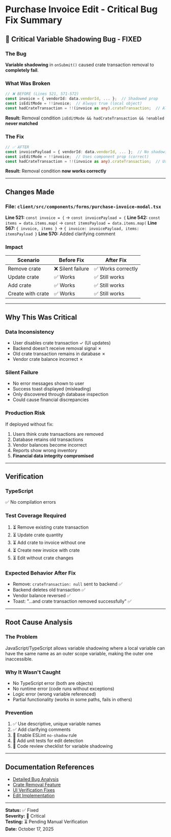 # Purchase Invoice Edit - Critical Bug Fix Summary

## 🔴 Critical Variable Shadowing Bug - FIXED

### The Bug
**Variable shadowing** in `onSubmit()` caused crate transaction removal to **completely fail**.

### What Was Broken
```typescript
// ❌ BEFORE (Lines 521, 571-572)
const invoice = { vendorId: data.vendorId, ... };  // Shadowed prop
const isEditMode = !!invoice;  // Always true (local object)
const hadCrateTransaction = !!(invoice as any).crateTransaction;  // Always false
```

**Result:** Removal condition `isEditMode && hadCrateTransaction && !enabled` **never matched**

### The Fix
```typescript
// ✅ AFTER
const invoicePayload = { vendorId: data.vendorId, ... };  // No shadowing
const isEditMode = !!invoice;  // Uses component prop (correct)
const hadCrateTransaction = !!(invoice as any).crateTransaction;  // Uses prop (correct)
```

**Result:** Removal condition **now works correctly**

---

## Changes Made

### File: `client/src/components/forms/purchase-invoice-modal.tsx`

**Line 521:** `const invoice = {` → `const invoicePayload = {`
**Line 542:** `const items = data.items.map(` → `const itemsPayload = data.items.map(`
**Line 567:** `{ invoice, items }` → `{ invoice: invoicePayload, items: itemsPayload }`
**Line 570:** Added clarifying comment

### Impact

| Scenario | Before Fix | After Fix |
|----------|-----------|-----------|
| Remove crate | ❌ Silent failure | ✅ Works correctly |
| Update crate | ✅ Works | ✅ Still works |
| Add crate | ✅ Works | ✅ Still works |
| Create with crate | ✅ Works | ✅ Still works |

---

## Why This Was Critical

### Data Inconsistency
- User disables crate transaction ✓ (UI updates)
- Backend doesn't receive removal signal ✗
- Old crate transaction remains in database ✗
- Vendor crate balance incorrect ✗

### Silent Failure
- No error messages shown to user
- Success toast displayed (misleading)
- Only discovered through database inspection
- Could cause financial discrepancies

### Production Risk
If deployed without fix:
1. Users think crate transactions are removed
2. Database retains old transactions
3. Vendor balances become incorrect
4. Reports show wrong inventory
5. **Financial data integrity compromised**

---

## Verification

### TypeScript
✅ No compilation errors

### Test Coverage Required
1. ⏳ Remove existing crate transaction
2. ⏳ Update crate quantity  
3. ⏳ Add crate to invoice without one
4. ⏳ Create new invoice with crate
5. ⏳ Edit without crate changes

### Expected Behavior After Fix
- Remove: `crateTransaction: null` sent to backend ✅
- Backend deletes old transaction ✅
- Vendor balance reversed ✅
- Toast: "...and crate transaction removed successfully" ✅

---

## Root Cause Analysis

### The Problem
JavaScript/TypeScript allows variable shadowing where a local variable can have the same name as an outer scope variable, making the outer one inaccessible.

### Why It Wasn't Caught
- No TypeScript error (both are objects)
- No runtime error (code runs without exceptions)
- Logic error (wrong variable referenced)
- Partial functionality (works in some paths, fails in others)

### Prevention
1. ✅ Use descriptive, unique variable names
2. ✅ Add clarifying comments
3. 📝 Enable ESLint `no-shadow` rule
4. 📝 Add unit tests for edit detection
5. 📝 Code review checklist for variable shadowing

---

## Documentation References

- [Detailed Bug Analysis](./PURCHASE_INVOICE_VARIABLE_SHADOWING_FIX.md)
- [Crate Removal Feature](./PURCHASE_INVOICE_CRATE_REMOVAL_FIX.md)
- [UI Verification Fixes](./PURCHASE_INVOICE_EDIT_UI_VERIFICATION_FIXES.md)
- [Edit Implementation](./PURCHASE_INVOICE_EDIT_UI_IMPLEMENTATION.md)

---

**Status:** ✅ Fixed  
**Severity:** 🔴 Critical  
**Testing:** ⏳ Pending Manual Verification  
**Date:** October 17, 2025
